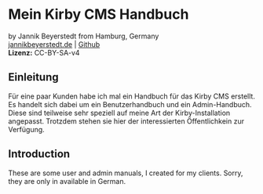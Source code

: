 # Mein Kirby CMS Handbuch
by Jannik Beyerstedt from Hamburg, Germany  
[jannikbeyerstedt.de](http://jannikbeyerstedt.de) | [Github](https://github.com/jbeyerstedt)  
**Lizenz:** CC-BY-SA-v4


## Einleitung
Für eine paar Kunden habe ich mal ein Handbuch für das Kirby CMS erstellt. Es handelt sich dabei um ein Benutzerhandbuch und ein Admin-Handbuch. Diese sind teilweise sehr speziell auf meine Art der Kirby-Installation angepasst. Trotzdem stehen sie hier der interessierten Öffentlichkein zur Verfügung.


## Introduction
These are some user and admin manuals, I created for my clients. Sorry, they are only in available in German.

